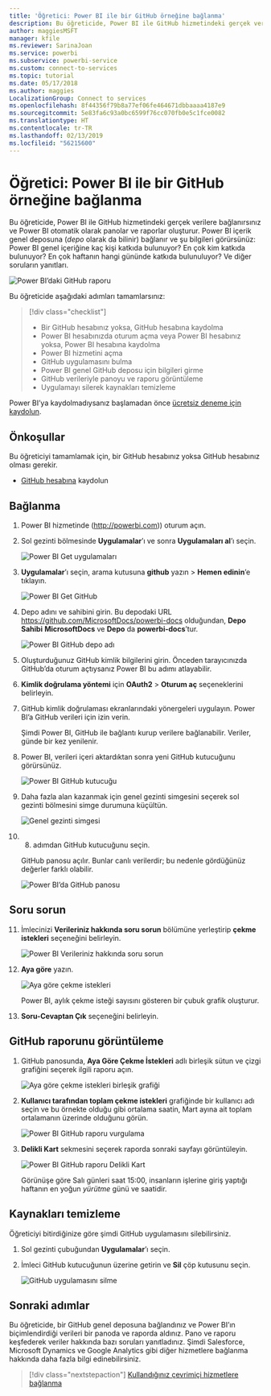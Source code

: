 ```yaml
---
title: 'Öğretici: Power BI ile bir GitHub örneğine bağlanma'
description: Bu öğreticide, Power BI ile GitHub hizmetindeki gerçek verilere bağlanırsınız ve Power BI otomatik olarak panolar ve raporlar oluşturur.
author: maggiesMSFT
manager: kfile
ms.reviewer: SarinaJoan
ms.service: powerbi
ms.subservice: powerbi-service
ms.custom: connect-to-services
ms.topic: tutorial
ms.date: 05/17/2018
ms.author: maggies
LocalizationGroup: Connect to services
ms.openlocfilehash: 8f44356f79b8a77ef06fe464671dbbaaaa4187e9
ms.sourcegitcommit: 5e83fa6c93a0bc6599f76cc070fb0e5c1fce0082
ms.translationtype: HT
ms.contentlocale: tr-TR
ms.lasthandoff: 02/13/2019
ms.locfileid: "56215600"
---
```

# <a name="tutorial-connect-to-a-github-sample-with-power-bi"></a>Öğretici: Power BI ile bir GitHub örneğine bağlanma
Bu öğreticide, Power BI ile GitHub hizmetindeki gerçek verilere bağlanırsınız ve Power BI otomatik olarak panolar ve raporlar oluşturur. Power BI içerik genel deposuna (*depo* olarak da bilinir) bağlanır ve şu bilgileri görürsünüz: Power BI genel içeriğine kaç kişi katkıda bulunuyor? En çok kim katkıda bulunuyor? En çok haftanın hangi gününde katkıda bulunuluyor? Ve diğer soruların yanıtları. 

![Power BI’daki GitHub raporu](media/service-tutorial-connect-to-github/power-bi-github-app-tutorial-punch-card.png)

Bu öğreticide aşağıdaki adımları tamamlarsınız:

> [!div class="checklist"]
> * Bir GitHub hesabınız yoksa, GitHub hesabına kaydolma 
> * Power BI hesabınızda oturum açma veya Power BI hesabınız yoksa, Power BI hesabına kaydolma
> * Power BI hizmetini açma
> * GitHub uygulamasını bulma
> * Power BI genel GitHub deposu için bilgileri girme
> * GitHub verileriyle panoyu ve raporu görüntüleme
> * Uygulamayı silerek kaynakları temizleme

Power BI’ya kaydolmadıysanız başlamadan önce [ücretsiz deneme için kaydolun](https://app.powerbi.com/signupredirect?pbi_source=web).

## <a name="prerequisites"></a>Önkoşullar

Bu öğreticiyi tamamlamak için, bir GitHub hesabınız yoksa GitHub hesabınız olması gerekir. 

- [GitHub hesabına](https://docs.microsoft.com/contribute/get-started-setup-github) kaydolun


## <a name="how-to-connect"></a>Bağlanma
1. Power BI hizmetinde (http://powerbi.com)) oturum açın. 
2. Sol gezinti bölmesinde **Uygulamalar**’ı ve sonra **Uygulamaları al**’ı seçin.
   
   ![Power BI Get uygulamaları](media/service-tutorial-connect-to-github/power-bi-github-app-tutorial.png) 

3. **Uygulamalar**’ı seçin, arama kutusuna **github** yazın > **Hemen edinin**’e tıklayın.
   
   ![Power BI Get GitHub](media/service-tutorial-connect-to-github/power-bi-github-app-tutorial-get-it-now.png) 

4. Depo adını ve sahibini girin. Bu depodaki URL https://github.com/MicrosoftDocs/powerbi-docs olduğundan, **Depo Sahibi** **MicrosoftDocs** ve **Depo** da **powerbi-docs**’tur. 
   
    ![Power BI GitHub depo adı](media/service-tutorial-connect-to-github/power-bi-github-app-tutorial-repo-name.png)

5. Oluşturduğunuz GitHub kimlik bilgilerini girin. Önceden tarayıcınızda GitHub’da oturum açtıysanız Power BI bu adımı atlayabilir. 

6. **Kimlik doğrulama yöntemi** için **OAuth2** \> **Oturum aç** seçeneklerini belirleyin.

7. GitHub kimlik doğrulaması ekranlarındaki yönergeleri uygulayın. Power BI’a GitHub verileri için izin verin.
   
   Şimdi Power BI, GitHub ile bağlantı kurup verilere bağlanabilir.  Veriler, günde bir kez yenilenir.

8. Power BI, verileri içeri aktardıktan sonra yeni GitHub kutucuğunu görürsünüz. 
 
   ![Power BI GitHub kutucuğu](media/service-tutorial-connect-to-github/power-bi-github-app-tutorial-tile.png) 

8. Daha fazla alan kazanmak için genel gezinti simgesini seçerek sol gezinti bölmesini simge durumuna küçültün.

    ![Genel gezinti simgesi](media/service-tutorial-connect-to-github/power-bi-global-navigation-icon.png)

10. 8. adımdan GitHub kutucuğunu seçin. 
    
    GitHub panosu açılır. Bunlar canlı verilerdir; bu nedenle gördüğünüz değerler farklı olabilir.

    ![Power BI’da GitHub panosu](media/service-tutorial-connect-to-github/power-bi-github-app-tutorial-dashboard.png)

    

## <a name="ask-a-question"></a>Soru sorun

11. İmlecinizi **Verileriniz hakkında soru sorun** bölümüne yerleştirip **çekme istekleri** seçeneğini belirleyin. 

    ![Power BI Verileriniz hakkında soru sorun](media/service-tutorial-connect-to-github/power-bi-github-app-tutorial-ask-question.png)

12. **Aya göre** yazın.
 
    ![Aya göre çekme istekleri](media/service-tutorial-connect-to-github/power-bi-github-app-tutorial-ask-question-by-month.png)

     Power BI, aylık çekme isteği sayısını gösteren bir çubuk grafik oluşturur.

13. **Soru-Cevaptan Çık** seçeneğini belirleyin.

## <a name="view-the-github-report"></a>GitHub raporunu görüntüleme 

1. GitHub panosunda, **Aya Göre Çekme İstekleri** adlı birleşik sütun ve çizgi grafiğini seçerek ilgili raporu açın.

    ![Aya göre çekme istekleri birleşik grafiği](media/service-tutorial-connect-to-github/power-bi-github-app-tutorial-pull-requests-combo-chart.png)

2. **Kullanıcı tarafından toplam çekme istekleri** grafiğinde bir kullanıcı adı seçin ve bu örnekte olduğu gibi ortalama saatin, Mart ayına ait toplam ortalamanın üzerinde olduğunu görün.

    ![Power BI GitHub raporu vurgulama](media/service-tutorial-connect-to-github/power-bi-github-app-tutorial-report-highlight.png)

3. **Delikli Kart** sekmesini seçerek raporda sonraki sayfayı görüntüleyin. 
 
    ![Power BI GitHub raporu Delikli Kart](media/service-tutorial-connect-to-github/power-bi-github-app-tutorial-tues-3pm.png)

    Görünüşe göre Salı günleri saat 15:00, insanların işlerine giriş yaptığı haftanın en yoğun *yürütme* günü ve saatidir.

## <a name="clean-up-resources"></a>Kaynakları temizleme

Öğreticiyi bitirdiğinize göre şimdi GitHub uygulamasını silebilirsiniz. 

1. Sol gezinti çubuğundan **Uygulamalar**’ı seçin.
2. İmleci GitHub kutucuğunun üzerine getirin ve **Sil** çöp kutusunu seçin.

    ![GitHub uygulamasını silme](media/service-tutorial-connect-to-github/power-bi-github-app-tutorial-delete.png)

## <a name="next-steps"></a>Sonraki adımlar

Bu öğreticide, bir GitHub genel deposuna bağlandınız ve Power BI’ın biçimlendirdiği verileri bir panoda ve raporda aldınız. Pano ve raporu keşfederek veriler hakkında bazı soruları yanıtladınız. Şimdi Salesforce, Microsoft Dynamics ve Google Analytics gibi diğer hizmetlere bağlanma hakkında daha fazla bilgi edinebilirsiniz. 
 
> [!div class="nextstepaction"]
> [Kullandığınız çevrimiçi hizmetlere bağlanma](service-connect-to-services.md)


